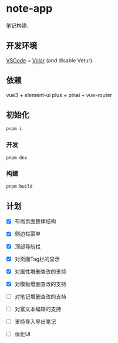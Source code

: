 # note-app

笔记构建.

## 开发环境

[VSCode](https://code.visualstudio.com/) + [Volar](https://marketplace.visualstudio.com/items?itemName=Vue.volar) (and
disable Vetur).

## 依赖

vue3 + element-ui plus + pinai + vue-router

## 初始化

```sh
pnpm i
```

### 开发

```sh
pnpm dev
```

### 构建

```sh
pnpm build
```

## 计划
- [x] 布局页面整体结构
- [x] 侧边栏菜单
- [x] 顶部导航栏
- [x] 对页面Tag栏的显示
- [x] 对属性增删查改的支持
- [x] 对模板增删查改的支持
- [ ] 对笔记增删查改的支持
- [ ] 对富文本编辑的支持
- [ ] 支持导入导出笔记
- [ ] 优化UI

